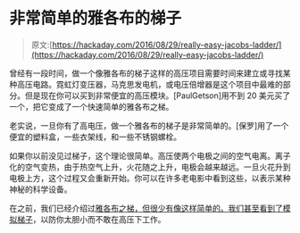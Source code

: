 # 非常简单的雅各布的梯子

> 原文:[https://hackaday.com/2016/08/29/really-easy-jacobs-ladder/](https://hackaday.com/2016/08/29/really-easy-jacobs-ladder/)

曾经有一段时间，做一个像雅各布的梯子这样的高压项目需要时间来建立或寻找某种高压电路。霓虹灯变压器，马克思发电机，或电压倍增器是这个项目中最难的部分。但是现在你可以买到非常便宜的高压模块。[PaulGetson]用不到 20 美元买了一个，把它变成了一个快速简单的雅各布之梯。

老实说，一旦你有了高电压，做一个雅各布的梯子是非常简单的。[保罗]用了一个便宜的塑料盒，一些衣架线，和一些不锈钢螺栓。

如果你以前没见过梯子，这个理论很简单。高压使两个电极之间的空气电离。离子化的空气变热，由于热空气上升，火花随之上升，电极会越来越远。一旦火花升到电极上方，这个过程又会重新开始。你可以在许多老电影中看到这些，以表示某种神秘的科学设备。

在之前，我们已经介绍过[雅各布之梯，但很少有像这样简单的。我们甚至看到了](https://hackaday.com/2008/12/30/jacobs-ladder/)[模拟梯子](https://hackaday.com/2010/12/12/jacobs-ladder-using-el-wire/)，以防你太胆小而不敢在高压下工作。